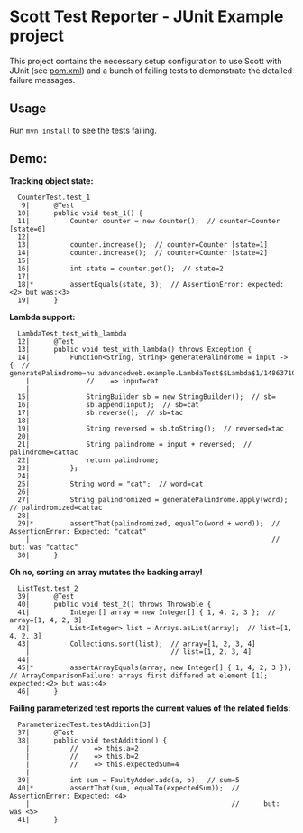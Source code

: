 Scott Test Reporter - JUnit Example project
===========================================

This project contains the necessary setup configuration to use Scott with JUnit
(see [pom.xml](https://github.com/dodie/scott/blob/master/scott-examples/junit/pom.xml))
and a bunch of failing tests to demonstrate the detailed failure messages.


Usage
-----
Run ``` mvn install ``` to see the tests failing.


Demo:
-----

**Tracking object state:**
```
  CounterTest.test_1 
   9|      @Test
  10|      public void test_1() {
  11|          Counter counter = new Counter();  // counter=Counter [state=0]
  12|          
  13|          counter.increase();  // counter=Counter [state=1]
  14|          counter.increase();  // counter=Counter [state=2]
  15|          
  16|          int state = counter.get();  // state=2
  17|          
  18|*         assertEquals(state, 3);  // AssertionError: expected:<2> but was:<3>
  19|      }
```


**Lambda support:**
```
  LambdaTest.test_with_lambda 
  12|      @Test
  13|      public void test_with_lambda() throws Exception {
  14|          Function<String, String> generatePalindrome = input -> {  // generatePalindrome=hu.advancedweb.example.LambdaTest$$Lambda$1/1486371051@402a079c
    |              //    => input=cat
    |              
  15|              StringBuilder sb = new StringBuilder();  // sb=
  16|              sb.append(input);  // sb=cat
  17|              sb.reverse();  // sb=tac
  18|              
  19|              String reversed = sb.toString();  // reversed=tac
  20|              
  21|              String palindrome = input + reversed;  // palindrome=cattac
  22|              return palindrome;
  23|          };
  24|          
  25|          String word = "cat";  // word=cat
  26|          
  27|          String palindromized = generatePalindrome.apply(word);  // palindromized=cattac
  28|          
  29|*         assertThat(palindromized, equalTo(word + word));  // AssertionError: Expected: "catcat"
    |                                                            //      but: was "cattac"
  30|      }
```


**Oh no, sorting an array mutates the backing array!**
```
  ListTest.test_2 
  39|      @Test
  40|      public void test_2() throws Throwable {
  41|          Integer[] array = new Integer[] { 1, 4, 2, 3 };  // array=[1, 4, 2, 3]
  42|          List<Integer> list = Arrays.asList(array);  // list=[1, 4, 2, 3]
  43|          Collections.sort(list);  // array=[1, 2, 3, 4]
    |                                   // list=[1, 2, 3, 4]
  44|  
  45|*         assertArrayEquals(array, new Integer[] { 1, 4, 2, 3 });  // ArrayComparisonFailure: arrays first differed at element [1]; expected:<2> but was:<4>
  46|      }
```

**Failing parameterized test reports the current values of the related fields:**
```
  ParameterizedTest.testAddition[3] 
  37|      @Test
  38|      public void testAddition() {
    |          //    => this.a=2
    |          //    => this.b=2
    |          //    => this.expectedSum=4
    |          
  39|          int sum = FaultyAdder.add(a, b);  // sum=5
  40|*         assertThat(sum, equalTo(expectedSum));  // AssertionError: Expected: <4>
    |                                                  //      but: was <5>
  41|      }
```
